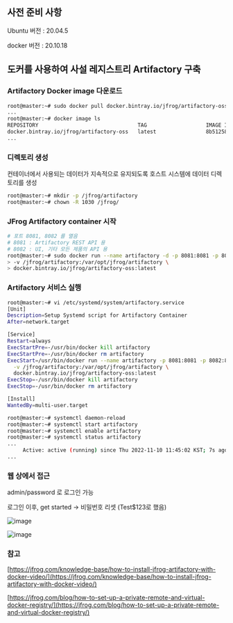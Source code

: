 ## 사전 준비 사항

Ubuntu 버전 : 20.04.5

docker 버전 : 20.10.18

## 도커를 사용하여 사설 레지스트리 Artifactory 구축

### Artifactory Docker image 다운로드

```bash
root@master:~# sudo docker pull docker.bintray.io/jfrog/artifactory-oss:latest
...
root@master:~# docker image ls
REPOSITORY                                TAG                   IMAGE ID       CREATED         SIZE
docker.bintray.io/jfrog/artifactory-oss   latest                8b51258291b7   6 days ago      1.36GB
...
```

### 디렉토리 생성

컨테이너에서 사용되는 데이터가 지속적으로 유지되도록 호스트 시스템에 데이터 디렉토리를 생성

```bash
root@master:~# mkdir -p /jfrog/artifactory
root@master:~# chown -R 1030 /jfrog/
```

### **JFrog Artifactory container 시작**

```bash
# 포트 8081, 8082 를 열음
# 8081 : Artifactory REST API 용
# 8082 : UI, 기타 모든 제품의 API 용
root@master:~# sudo docker run --name artifactory -d -p 8081:8081 -p 8082:8082 \
> -v /jfrog/artifactory:/var/opt/jfrog/artifactory \
> docker.bintray.io/jfrog/artifactory-oss:latest
```

### **Artifactory 서비스 실행**

```bash
root@master:~# vi /etc/systemd/system/artifactory.service
[Unit]
Description=Setup Systemd script for Artifactory Container
After=network.target

[Service]
Restart=always
ExecStartPre=-/usr/bin/docker kill artifactory
ExecStartPre=-/usr/bin/docker rm artifactory
ExecStart=/usr/bin/docker run --name artifactory -p 8081:8081 -p 8082:8082 \
  -v /jfrog/artifactory:/var/opt/jfrog/artifactory \
  docker.bintray.io/jfrog/artifactory-oss:latest
ExecStop=-/usr/bin/docker kill artifactory
ExecStop=-/usr/bin/docker rm artifactory

[Install]
WantedBy=multi-user.target

root@master:~# systemctl daemon-reload
root@master:~# systemctl start artifactory
root@master:~# systemctl enable artifactory
root@master:~# systemctl status artifactory
...
     Active: active (running) since Thu 2022-11-10 11:45:02 KST; 7s ago
...
```

### 웹 상에서 접근

admin/password 로 로그인 가능

로그인 이후, get started -> 비밀번호 리셋  (Test$123로 했음)

![image](https://user-images.githubusercontent.com/93571332/201001342-6d676e54-e419-4f93-a223-6a7849ae0cb5.png)

![image](https://user-images.githubusercontent.com/93571332/201001380-906abfc0-51da-4082-8aa5-e99eb10f06c7.png)

### 참고

[https://jfrog.com/knowledge-base/how-to-install-jfrog-artifactory-with-docker-video/](https://jfrog.com/knowledge-base/how-to-install-jfrog-artifactory-with-docker-video/)

[https://jfrog.com/blog/how-to-set-up-a-private-remote-and-virtual-docker-registry/](https://jfrog.com/blog/how-to-set-up-a-private-remote-and-virtual-docker-registry/)
